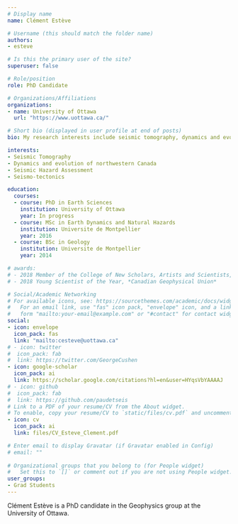 ```yaml
---
# Display name
name: Clément Estève

# Username (this should match the folder name)
authors:
- esteve

# Is this the primary user of the site?
superuser: false

# Role/position
role: PhD Candidate

# Organizations/Affiliations
organizations:
- name: University of Ottawa
  url: "https://www.uottawa.ca/"

# Short bio (displayed in user profile at end of posts)
bio: My research interests include seismic tomography, dynamics and evolution of northwestern Canada, seismic hazard assessment, and seismo-tectonics

interests:
- Seismic Tomography
- Dynamics and evolution of northwestern Canada
- Seismic Hazard Assessment
- Seismo-tectonics

education:
  courses:
  - course: PhD in Earth Sciences
    institution: University of Ottawa
    year: In progress
  - course: MSc in Earth Dynamics and Natural Hazards
    institution: Universite de Montpellier
    year: 2016
  - course: BSc in Geology
    institution: Universite de Montpellier
    year: 2014

# awards:
# - 2018 Member of the College of New Scholars, Artists and Scientists, *Royal Society of Canada*
# - 2018 Young Scientist of the Year, *Canadian Geophysical Union*

# Social/Academic Networking
# For available icons, see: https://sourcethemes.com/academic/docs/widgets/#icons
#   For an email link, use "fas" icon pack, "envelope" icon, and a link in the
#   form "mailto:your-email@example.com" or "#contact" for contact widget.
social:
- icon: envelope
  icon_pack: fas
  link: "mailto:cesteve@uottawa.ca"
# - icon: twitter
#  icon_pack: fab
#  link: https://twitter.com/GeorgeCushen
- icon: google-scholar
  icon_pack: ai
  link: https://scholar.google.com/citations?hl=en&user=HYqsVbYAAAAJ
# - icon: github
#  icon_pack: fab
#  link: https://github.com/paudetseis
# Link to a PDF of your resume/CV from the About widget.
# To enable, copy your resume/CV to `static/files/cv.pdf` and uncomment the lines below.  
- icon: cv
  icon_pack: ai
  link: files/CV_Esteve_Clement.pdf

# Enter email to display Gravatar (if Gravatar enabled in Config)
# email: ""
  
# Organizational groups that you belong to (for People widget)
#   Set this to `[]` or comment out if you are not using People widget.  
user_groups:
- Grad Students
---
```


Clément Estève is a PhD candidate in the Geophysics group at the University of Ottawa.

